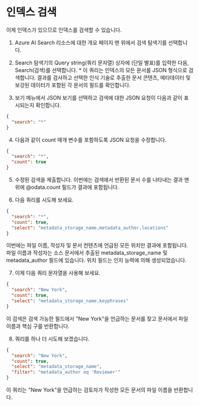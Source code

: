 # 인덱스 검색

이제 인덱스가 있으므로 인덱스를 검색할 수 있습니다.

1. Azure AI Search 리소스에 대한 개요 페이지 맨 위에서 검색 탐색기를 선택합니다.

2. Search 탐색기의 Query string(쿼리 문자열) 상자에 (단일 별표)를 입력한 다음, Search(검색)를 선택합니다. * 이 쿼리는 인덱스의 모든 문서를 JSON 형식으로 검색합니다. 결과를 검사하고 선택한 인식 기술로 추출한 문서 콘텐츠, 메타데이터 및 보강된 데이터가 포함된 각 문서의 필드를 확인합니다.

3. 보기 메뉴에서 JSON 보기를 선택하고 검색에 대한 JSON 요청이 다음과 같이 표시되는지 확인합니다.
```json
{
  "search": "*"
}
```

4. 다음과 같이 count 매개 변수를 포함하도록 JSON 요청을 수정합니다.
```json
{
  "search": "*",
  "count": true
}
```

5. 수정된 검색을 제출합니다. 이번에는 검색에서 반환된 문서 수를 나타내는 결과 맨 위에 @odata.count 필드가 결과에 포함됩니다.

6. 다음 쿼리를 시도해 보세요.
```json
{
  "search": "*",
  "count": true,
  "select": "metadata_storage_name,metadata_author,locations"
}
```

이번에는 파일 이름, 작성자 및 문서 컨텐츠에 언급된 모든 위치만 결과에 포함됩니다. 파일 이름과 작성자는 소스 문서에서 추출된 metadata_storage_name 및 metadata_author 필드에 있습니다. 위치 필드는 인지 능력에 의해 생성되었습니다.

7. 이제 다음 쿼리 문자열을 사용해 보세요.
```json
{
  "search": "New York",
  "count": true,
  "select": "metadata_storage_name,keyphrases"
}
```
이 검색은 검색 가능한 필드에서 "New York"을 언급하는 문서를 찾고 문서에서 파일 이름과 핵심 구를 반환합니다.

8. 쿼리를 하나 더 시도해 보겠습니다.
```json
{
  "search": "New York",
  "count": true,
  "select": "metadata_storage_name",
  "filter": "metadata_author eq 'Reviewer'"
}
```

이 쿼리는 "New York"을 언급하는 검토자가 작성한 모든 문서의 파일 이름을 반환합니다.
